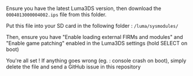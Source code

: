 Ensure you have the latest Luma3DS version, then download the `0004013000004002.ips` file from this folder.

Put this file into your SD card in the following folder : `/luma/sysmodules/`

Then, ensure you have "Enable loading external FIRMs and modules" and "Enable game patching" enabled in the Luma3DS settings (hold SELECT on boot)

You're all set ! If anything goes wrong (eg. : console crash on boot), simply delete the file and send a GitHub issue in this repository
